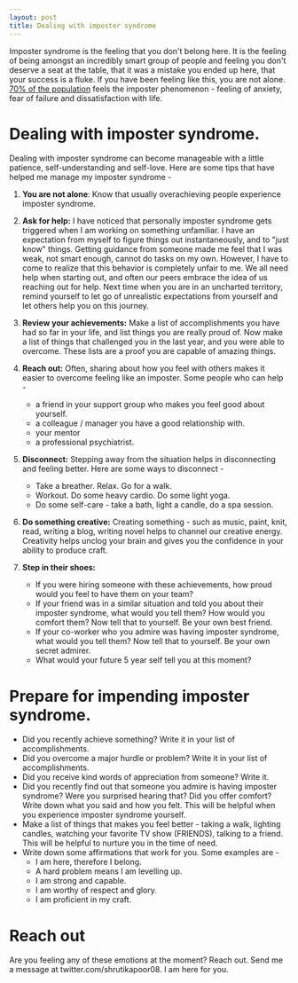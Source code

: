 ```yaml
---
layout: post
title: Dealing with imposter syndrome
---
```



Imposter syndrome is the feeling that you don't belong here. It is the feeling of being amongst an incredibly smart group of people and feeling you don't deserve a seat at the table, that it was a mistake you ended up here, that your success is a fluke. 
If you have been feeling like this, you are not alone. [70% of the population](https://so06.tci-thaijo.org/index.php/IJBS/article/view/521) feels the imposter phenomenon - feeling of anxiety, fear of failure and dissatisfaction with life. 


# Dealing with imposter syndrome.
Dealing with imposter syndrome can become manageable with a little patience, self-understanding and self-love. Here are some tips that have helped me manage my imposter syndrome - 

1. **You are not alone**: Know that usually overachieving people experience imposter syndrome.

1. **Ask for help:** I have noticed that personally imposter syndrome gets triggered when I am working on something unfamiliar. I have an expectation from myself to figure things out instantaneously, and to "just know" things. Getting guidance from someone made me feel that I was weak, not smart enough, cannot do tasks on my own. However, I have to come to realize that this behavior is completely unfair to me. We all need help when starting out, and often our peers embrace the idea of us reaching out for help. Next time when you are in an uncharted territory, remind yourself to let go of unrealistic expectations from yourself and let others help you on this journey.

1. **Review your achievements:** Make a list of accomplishments you have had so far in your life, and list things you are really proud of. Now make a list of things that challenged you in the last year, and you were able to overcome. These lists are a proof you are capable of amazing things. 

1. **Reach out:** Often, sharing about how you feel with others makes it easier to overcome feeling like an imposter. Some people who can help -
    - a friend in your support group who makes you feel good about yourself.
    - a colleague / manager you have a good relationship with.
    - your mentor 
    - a professional psychiatrist. 
    
1. **Disconnect:** Stepping away from the situation helps in disconnecting and feeling better. Here are some ways to disconnect - 
    - Take a breather. Relax. Go for a walk.
    - Workout. Do some heavy cardio. Do some light yoga.
    - Do some self-care - take a bath, light a candle, do a spa session.
    
1. **Do something creative:** Creating something - such as music, paint, knit, read, writing a blog, writing novel helps to channel our creative energy. Creativity helps unclog your brain and gives you the confidence in your ability to produce craft.

1. **Step in their shoes:** 
    - If you were hiring someone with these achievements, how proud would you feel to have them on your team?
    - If your friend was in a similar situation and told you about their imposter syndrome, what would you tell them? How would you comfort them? Now tell that to yourself. Be your own best friend.
    - If your co-worker who you admire was having imposter syndrome, what would you tell them? Now tell that to yourself. Be your own secret admirer. 
    - What would your future 5 year self tell you at this moment?


# Prepare for impending imposter syndrome. 

- Did you recently achieve something?  Write it in your list of accomplishments.
- Did you overcome a major hurdle or problem? Write it in your list of accomplishments.
- Did you receive kind words of appreciation from someone? Write it. 
- Did you recently find out that someone you admire is having imposter syndrome? Were you surprised hearing that? Did you offer comfort? Write down what you said and how you felt. This will be helpful when you experience imposter syndrome yourself. 
- Make a list of things that makes you feel better - taking a walk, lighting candles, watching your favorite TV show (FRIENDS), talking to a friend. This will be helpful to nurture you in the time of need.
- Write down some affirmations that work for you. Some examples are -
    - I am here, therefore I belong. 
    - A hard problem means I am levelling up. 
    - I am strong and capable.
    - I am worthy of respect and glory.
    - I am proficient in my craft.


# Reach out
Are you feeling any of these emotions at the moment? Reach out. Send me a message at twitter.com/shrutikapoor08. I am here for you. 
